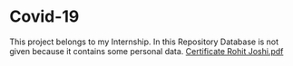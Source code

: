 # Covid-19
This project belongs to my Internship. In this Repository Database is not given because it contains some personal data.
[Certificate Rohit Joshi.pdf](https://github.com/RjRohIt13/Covid-19/files/9158622/Certificate.Rohit.Joshi.pdf)

